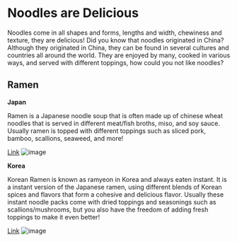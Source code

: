 # Noodles are Delicious

Noodles come in all shapes and forms, lengths and width, chewiness and texture, they are delicious! Did you know that noodles originated in China? Although they originated in China, they can be found in several cultures and countries all around the world. They are enjoyed by many, cooked in various ways, and served with different toppings, how could you not like noodles?

## Ramen

**Japan**

Ramen is a Japanese noodle soup that is often made up of chinese wheat noodles that is served in different meat/fish broths, miso, and soy sauce. Usually ramen is topped with different toppings such as sliced pork, bamboo, scallions, seaweed, and more!

[Link](https://www.google.com/url?sa=i&url=https%3A%2F%2Fen.wikipedia.org%2Fwiki%2FRamen&psig=AOvVaw1oOQGTK0u9ZdEQpFN-DsC5&ust=1602531545240000&source=images&cd=vfe&ved=0CAIQjRxqFwoTCLidyLClrewCFQAAAAAdAAAAABAD)
![image](https://upload.wikimedia.org/wikipedia/commons/thumb/d/dc/Shoyu_Ramen.jpg/1200px-Shoyu_Ramen.jpg)

**Korea**

Korean Ramen is known as ramyeon in Korea and always eaten instant. It is a instant version of the Japanese ramen, using different blends of Korean spices and flavors that form a cohesive and delicious flavor. Usually these instant noodle packs come with dried toppings and seasonings such as scallions/mushrooms, but you also have the freedom of adding fresh toppings to make it even better!

[Link](https://www.google.com/url?sa=i&url=https%3A%2F%2Fsharedappetite.com%2Frecipes%2Fspicy-korean-kimchi-ramen%2F&psig=AOvVaw1HSGVpxH01i6o0XVqKGKfP&ust=1602531854992000&source=images&cd=vfe&ved=0CAIQjRxqFwoTCKCBlcKmrewCFQAAAAAdAAAAABAE)
![image](https://sharedappetite.com/wp-content/uploads/2015/10/quick-easy-korean-kimchi-ramen-5-copy.jpg)




